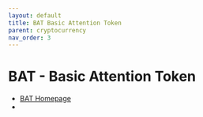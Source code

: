 ```yaml
---
layout: default
title: BAT Basic Attention Token
parent: cryptocurrency
nav_order: 3
---
```

# BAT - Basic Attention Token

- [BAT Homepage](https://basicattentiontoken.org/)
- 

